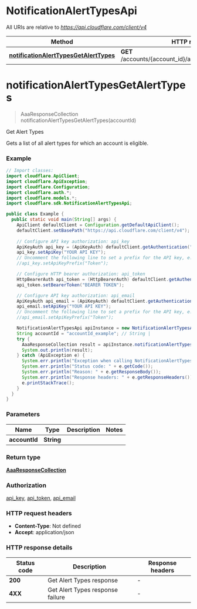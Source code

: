# NotificationAlertTypesApi

All URIs are relative to *https://api.cloudflare.com/client/v4*

| Method | HTTP request | Description |
|------------- | ------------- | -------------|
| [**notificationAlertTypesGetAlertTypes**](NotificationAlertTypesApi.md#notificationAlertTypesGetAlertTypes) | **GET** /accounts/{account_id}/alerting/v3/available_alerts | Get Alert Types |


<a id="notificationAlertTypesGetAlertTypes"></a>
# **notificationAlertTypesGetAlertTypes**
> AaaResponseCollection notificationAlertTypesGetAlertTypes(accountId)

Get Alert Types

Gets a list of all alert types for which an account is eligible.

### Example
```java
// Import classes:
import cloudflare.ApiClient;
import cloudflare.ApiException;
import cloudflare.Configuration;
import cloudflare.auth.*;
import cloudflare.models.*;
import cloudflare.sdk.NotificationAlertTypesApi;

public class Example {
  public static void main(String[] args) {
    ApiClient defaultClient = Configuration.getDefaultApiClient();
    defaultClient.setBasePath("https://api.cloudflare.com/client/v4");
    
    // Configure API key authorization: api_key
    ApiKeyAuth api_key = (ApiKeyAuth) defaultClient.getAuthentication("api_key");
    api_key.setApiKey("YOUR API KEY");
    // Uncomment the following line to set a prefix for the API key, e.g. "Token" (defaults to null)
    //api_key.setApiKeyPrefix("Token");

    // Configure HTTP bearer authorization: api_token
    HttpBearerAuth api_token = (HttpBearerAuth) defaultClient.getAuthentication("api_token");
    api_token.setBearerToken("BEARER TOKEN");

    // Configure API key authorization: api_email
    ApiKeyAuth api_email = (ApiKeyAuth) defaultClient.getAuthentication("api_email");
    api_email.setApiKey("YOUR API KEY");
    // Uncomment the following line to set a prefix for the API key, e.g. "Token" (defaults to null)
    //api_email.setApiKeyPrefix("Token");

    NotificationAlertTypesApi apiInstance = new NotificationAlertTypesApi(defaultClient);
    String accountId = "accountId_example"; // String | 
    try {
      AaaResponseCollection result = apiInstance.notificationAlertTypesGetAlertTypes(accountId);
      System.out.println(result);
    } catch (ApiException e) {
      System.err.println("Exception when calling NotificationAlertTypesApi#notificationAlertTypesGetAlertTypes");
      System.err.println("Status code: " + e.getCode());
      System.err.println("Reason: " + e.getResponseBody());
      System.err.println("Response headers: " + e.getResponseHeaders());
      e.printStackTrace();
    }
  }
}
```

### Parameters

| Name | Type | Description  | Notes |
|------------- | ------------- | ------------- | -------------|
| **accountId** | **String**|  | |

### Return type

[**AaaResponseCollection**](AaaResponseCollection.md)

### Authorization

[api_key](../README.md#api_key), [api_token](../README.md#api_token), [api_email](../README.md#api_email)

### HTTP request headers

 - **Content-Type**: Not defined
 - **Accept**: application/json

### HTTP response details
| Status code | Description | Response headers |
|-------------|-------------|------------------|
| **200** | Get Alert Types response |  -  |
| **4XX** | Get Alert Types response failure |  -  |

